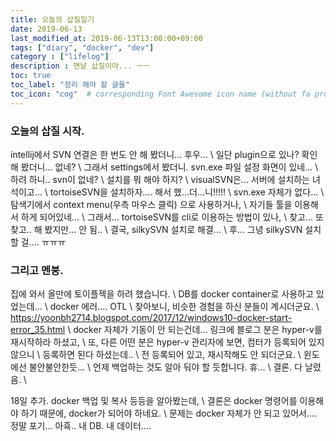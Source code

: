 ```yaml
---
title: 오늘의 삽질일기
date: 2019-06-13
last_modified_at: 2019-06-13T13:00:00+09:00
tags: ["diary", "docker", "dev"]
category : ["lifelog"]
description : 맨날 삽질이야... ㅡㅡ
toc: true
toc_label: "정리 해야 할 글들"
toc_icon: "cog"  # corresponding Font Awesome icon name (without fa prefix)
---
```


### 오늘의 삽질 시작.

intellij에서 SVN 연결은 한 번도 안 해 봤더니... 후우... \\
일단 plugin으로 있나? 확인 해 봤더니... 없네? \\
그래서 settings에서 봤더니. svn.exe 파일 설정 화면이 있네... \\
하려 하니.. svn이 없네? \\
설치를 뭐 해야 하지? \\
visualSVN은... 서버에 설치하는 녀석이고... \\
tortoiseSVN을 설치하자.... 해서 했...더...니!!!!! \\
svn.exe 자체가 없다... \\
탐색기에서 context menu(우측 마우스 클릭) 으로 사용하거나,  \\
자기들 툴을 이용해서 하게 되어있네... \\
그래서... tortoiseSVN를 cli로 이용하는 방법이 있나, \\
찾고... 또 찾고.. 해 봤지만... 안 됨.. \\
결국, silkySVN 설치로 해결... \\
후... 그녕 silkySVN 설치할 걸.... ㅠㅠㅠ 

### 그리고 멘붕.
집에 와서 올만에 토이플젝을 하려 했습니다. \\
DB를 docker container로 사용하고 있었는데... \\
docker 에러.... OTL \\
찾아보니, 비슷한 경험을 하신 분들이 계시더군요. \\
https://yoonbh2714.blogspot.com/2017/12/windows10-docker-start-error_35.html \\
docker 자체가 기동이 안 되는건데...
링크에 블로그 분은 hyper-v를 재시작하라 하셨고, \\
또, 다른 어떤 분은 hyper-v 관리자에 보면, 컴터가 등록되어 있지 않으니 \\
등록하면 된다 하셨는데.. \\
전 등록되어 있고, 재시작해도 안 되더군요. \\
윈도에선 불안불안한듯... \\
언제 백업하는 것도 알아 둬야 할 듯합니다. 휴... \\
결론. 다 날렸음. \\

18일 추가. docker 백업 및 복사 등등을 알아봤는데, \\
결론은 docker 명령어를 이용해야 하기 때문에, docker가 되어야 하네요. \\
문제는 docker 자체가 안 되고 있어서.... 정말 포기... 아흑.. 내 DB. 내 데이터.... 